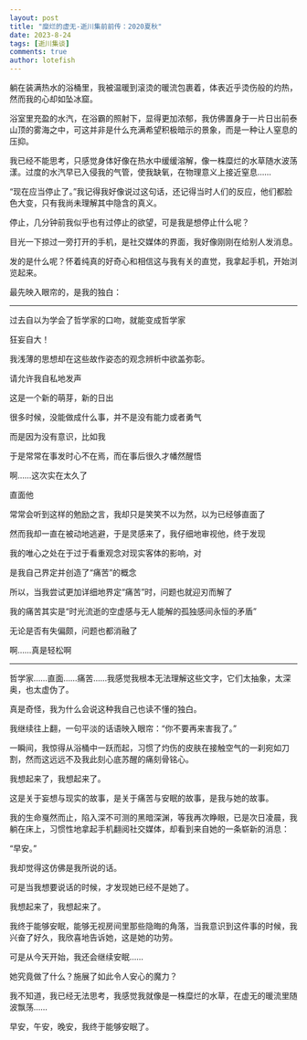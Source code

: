 ```yaml
---
layout: post
title: "糜烂的虚无-逝川集前前传：2020夏秋"
date: 2023-8-24
tags: [逝川集谈]
comments: true
author: lotefish
---
```


躺在装满热水的浴桶里，我被温暖到滚烫的暖流包裹着，体表近乎烫伤般的灼热，然而我的心却如坠冰窟。

浴室里充盈的水汽，在浴霸的照射下，显得更加浓郁，我仿佛置身于一片日出前泰山顶的雾海之中，可这并非是什么充满希望积极暗示的景象，而是一种让人窒息的压抑。

我已经不能思考，只感觉身体好像在热水中缓缓溶解，像一株糜烂的水草随水波荡漾。过度的水汽早已入侵我的气管，使我缺氧，在物理意义上接近窒息……

“现在应当停止了。”我记得我好像说过这句话，还记得当时人们的反应，他们都脸色大变，只有我尚未理解其中隐含的真义。

停止，几分钟前我似乎也有过停止的欲望，可是我是想停止什么呢？

目光一下掠过一旁打开的手机，是社交媒体的界面，我好像刚刚在给别人发消息。

发的是什么呢？怀着纯真的好奇心和相信这与我有关的直觉，我拿起手机，开始浏览起来。

最先映入眼帘的，是我的独白：

---

过去自以为学会了哲学家的口吻，就能变成哲学家

狂妄自大！

我浅薄的思想却在这些故作姿态的观念辨析中欲盖弥彰。

请允许我自私地发声

这是一个新的萌芽，新的日出

很多时候，没能做成什么事，并不是没有能力或者勇气

而是因为没有意识，比如我

于是常常在事发时心不在焉，而在事后很久才幡然醒悟

啊……这次实在太久了

直面他

常常会听到这样的勉励之言，我却只是笑笑不以为然，以为已经够直面了

然而我却一直在被动地逃避，于是灵感来了，我仔细地审视他，终于发现

我的唯心之处在于过于看重观念对现实客体的影响，对

是我自己界定并创造了“痛苦”的概念

所以，当我尝试更加详细地界定“痛苦”时，问题也就迎刃而解了

我的痛苦其实是“时光流逝的空虚感与无人能解的孤独感间永恒的矛盾”

无论是否有失偏颇，问题也都消融了

啊……真是轻松啊

---

哲学家……直面……痛苦……我感觉我根本无法理解这些文字，它们太抽象，太深奥，也太虚伪了。

真是奇怪，我为什么会说这种我自己也读不懂的独白。

我继续往上翻，一句平淡的话语映入眼帘：“你不要再来害我了。”

一瞬间，我惊得从浴桶中一跃而起，习惯了灼伤的皮肤在接触空气的一刹宛如刀割，然而这远远不及我此刻心底苏醒的痛刻骨铭心。

我想起来了，我想起来了。

这是关于妄想与现实的故事，是关于痛苦与安眠的故事，是我与她的故事。

我的生命戛然而止，陷入深不可测的黑暗深渊，等我再次睁眼，已是次日凌晨，我躺在床上，习惯性地拿起手机翻阅社交媒体，却看到来自她的一条崭新的消息：

“早安。”

我却觉得这仿佛是我所说的话。

可是当我想要说话的时候，才发现她已经不是她了。

我想起来了，我想起来了。

我终于能够安眠，能够无视房间里那些隐晦的角落，当我意识到这件事的时候，我兴奋了好久，我欣喜地告诉她，这是她的功劳。

可是从今天开始，我还会继续安眠……

她究竟做了什么？施展了如此令人安心的魔力？

我不知道，我已经无法思考，我感觉我就像是一株糜烂的水草，在虚无的暖流里随波飘荡……

早安，午安，晚安，我终于能够安眠了。